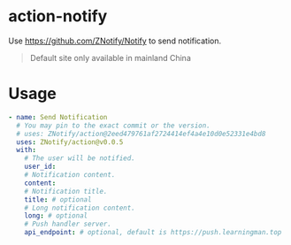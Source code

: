 # action-notify
Use https://github.com/ZNotify/Notify to send notification.

> Default site only available in mainland China

# Usage
```yaml
- name: Send Notification
  # You may pin to the exact commit or the version.
  # uses: ZNotify/action@2eed479761af2724414ef4a4e10d0e52331e4bd8
  uses: ZNotify/action@v0.0.5
  with:
    # The user will be notified.
    user_id: 
    # Notification content.
    content: 
    # Notification title.
    title: # optional
    # Long notification content.
    long: # optional
    # Push handler server.
    api_endpoint: # optional, default is https://push.learningman.top
```